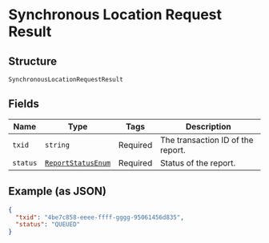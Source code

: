 
# Synchronous Location Request Result

## Structure

`SynchronousLocationRequestResult`

## Fields

| Name | Type | Tags | Description |
|  --- | --- | --- | --- |
| `txid` | `string` | Required | The transaction ID of the report. |
| `status` | [`ReportStatusEnum`](../../doc/models/report-status-enum.md) | Required | Status of the report. |

## Example (as JSON)

```json
{
  "txid": "4be7c858-eeee-ffff-gggg-95061456d835",
  "status": "QUEUED"
}
```

